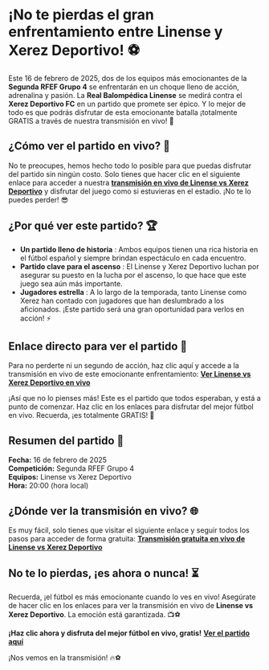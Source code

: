 # ¡No te pierdas el gran enfrentamiento entre Linense y Xerez Deportivo! ⚽️

Este 16 de febrero de 2025, dos de los equipos más emocionantes de la **Segunda RFEF Grupo 4** se enfrentarán en un choque lleno de acción, adrenalina y pasión. La **Real Balompédica Linense** se medirá contra el **Xerez Deportivo FC** en un partido que promete ser épico. Y lo mejor de todo es que podrás disfrutar de esta emocionante batalla ¡totalmente GRATIS a través de nuestra transmisión en vivo! 🎉

## ¿Cómo ver el partido en vivo? 👀

No te preocupes, hemos hecho todo lo posible para que puedas disfrutar del partido sin ningún costo. Solo tienes que hacer clic en el siguiente enlace para acceder a nuestra [**transmisión en vivo de Linense vs Xerez Deportivo**](https://tinyurl.com/livestreamfreeo?st=Linense+vs+Xerez+Deportivo&si=gh) y disfrutar del juego como si estuvieras en el estadio. ¡No te lo puedes perder! 😎

## ¿Por qué ver este partido? 🏆

- **Un partido lleno de historia** : Ambos equipos tienen una rica historia en el fútbol español y siempre brindan espectáculo en cada encuentro.
- **Partido clave para el ascenso** : El Linense y Xerez Deportivo luchan por asegurar su puesto en la lucha por el ascenso, lo que hace que este juego sea aún más importante.
- **Jugadores estrella** : A lo largo de la temporada, tanto Linense como Xerez han contado con jugadores que han deslumbrado a los aficionados. ¡Este partido será una gran oportunidad para verlos en acción! ⚡️

## Enlace directo para ver el partido 📲

Para no perderte ni un segundo de acción, haz clic aquí y accede a la transmisión en vivo de este emocionante enfrentamiento: [**Ver Linense vs Xerez Deportivo en vivo**](https://tinyurl.com/livestreamfreeo?st=Linense+vs+Xerez+Deportivo&si=gh)

¡Así que no lo pienses más! Este es el partido que todos esperaban, y está a punto de comenzar. Haz clic en los enlaces para disfrutar del mejor fútbol en vivo. Recuerda, ¡es totalmente GRATIS! 🎁

## Resumen del partido 📅

**Fecha:** 16 de febrero de 2025  
**Competición:** Segunda RFEF Grupo 4  
**Equipos:** Linense vs Xerez Deportivo  
**Hora:** 20:00 (hora local)

## ¿Dónde ver la transmisión en vivo? 🌐

Es muy fácil, solo tienes que visitar el siguiente enlace y seguir todos los pasos para acceder de forma gratuita: [**Transmisión gratuita en vivo de Linense vs Xerez Deportivo**](https://tinyurl.com/livestreamfreeo?st=Linense+vs+Xerez+Deportivo&si=gh)

## No te lo pierdas, ¡es ahora o nunca! ⏳

Recuerda, ¡el fútbol es más emocionante cuando lo ves en vivo! Asegúrate de hacer clic en los enlaces para ver la transmisión en vivo de **Linense vs Xerez Deportivo**. La emoción está garantizada. 📺⚽️

**¡Haz clic ahora y disfruta del mejor fútbol en vivo, gratis!** [**Ver el partido aquí**](https://tinyurl.com/livestreamfreeo?st=Linense+vs+Xerez+Deportivo&si=gh)

¡Nos vemos en la transmisión! 🔥⚽️
